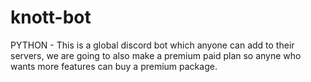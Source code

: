 # knott-bot
PYTHON - This is a global discord bot which anyone can add to their servers, we are going to also make a premium paid plan so anyne who wants more features can buy a premium package.
